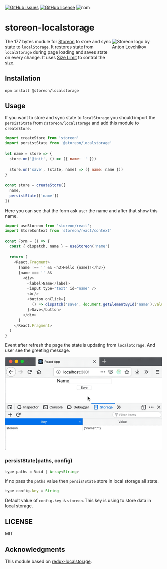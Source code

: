 [![GitHub issues](https://img.shields.io/github/issues/storeon/localstorage.svg)](https://github.com/storeon/localstorage/issues)
[![GitHub license](https://img.shields.io/github/license/storeon/localstorage.svg)](https://github.com/storeon/localstorage/blob/master/LICENSE)
![npm](https://img.shields.io/npm/v/@storeon/localstorage.svg)

# storeon-localstorage

<img src="https://storeon.github.io/storeon/logo.svg" align="right"
     alt="Storeon logo by Anton Lovchikov" width="160" height="142">

The 177 bytes module for [Storeon] to store and sync state to `localStorage`. It restores state from `localStorage` during page loading and saves state on every change.
It uses [Size Limit] to control the size.

[Size Limit]: https://github.com/ai/size-limit
[Storeon]: https://github.com/storeon/storeon

## Installation

```
npm install @storeon/localstorage
```

## Usage

If you want to store and sync state to `localStorage` you should import the `persistState` from `@storeon/localstorage` and add this module to `createStore`.

```js
import createStore from 'storeon'
import persistState from '@storeon/localstorage'

let name = store => {
  store.on('@init', () => ({ name: '' }))

  store.on('save', (state, name) => ({ name: name }))
}

const store = createStore([
  name,
  persistState(['name'])
])
```

Here you can see that the form ask user the name and after that show this name.

```js
import useStoreon from 'storeon/react';
import StoreContext from 'storeon/react/context'

const Form = () => {
  const { dispatch, name } = useStoreon('name')
  
  return (
    <React.Fragment>
      {name !== '' && <h3>Hello {name}!</h3>}
      {name === '' &&
        <div>
          <label>Name</label>
          <input type="text" id="name" />
          <br/>
          <button onClick={
            () => dispatch('save', document.getElementById('name').value)
          }>Save</button>
        </div>
      }
    </React.Fragment>
  )
}
```

Event after refresh the page the state is updating from `localStorage`. And user see the greeting message.

![Example of store state to local storage](example.gif)

### persistState(paths, config)

```js
type paths = Void | Array<String>
```

If no pass the `paths` value then `persistState` store in local storage all state.

```js
type config.key = String
```

Default value of `config.key` is `storeon`. This key is using to store data in local storage.

## LICENSE

MIT

## Acknowledgments

This module based on [redux-localstorage](https://github.com/elgerlambert/redux-localstorage).
